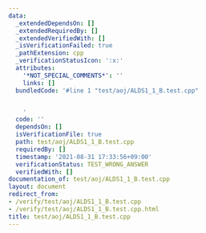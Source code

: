 ```yaml
---
data:
  _extendedDependsOn: []
  _extendedRequiredBy: []
  _extendedVerifiedWith: []
  _isVerificationFailed: true
  _pathExtension: cpp
  _verificationStatusIcon: ':x:'
  attributes:
    '*NOT_SPECIAL_COMMENTS*': ''
    links: []
  bundledCode: '#line 1 "test/aoj/ALDS1_1_B.test.cpp"


    '
  code: ''
  dependsOn: []
  isVerificationFile: true
  path: test/aoj/ALDS1_1_B.test.cpp
  requiredBy: []
  timestamp: '2021-08-31 17:33:56+09:00'
  verificationStatus: TEST_WRONG_ANSWER
  verifiedWith: []
documentation_of: test/aoj/ALDS1_1_B.test.cpp
layout: document
redirect_from:
- /verify/test/aoj/ALDS1_1_B.test.cpp
- /verify/test/aoj/ALDS1_1_B.test.cpp.html
title: test/aoj/ALDS1_1_B.test.cpp
---
```

